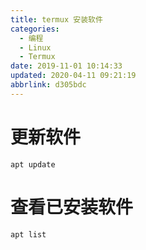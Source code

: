 ```yaml
---
title: termux 安装软件
categories: 
  - 编程
  - Linux
  - Termux
date: 2019-11-01 10:14:33
updated: 2020-04-11 09:21:19
abbrlink: d305bdc
---
```

# 更新软件
```shell
apt update
```
# 查看已安装软件
```shell
apt list
```
